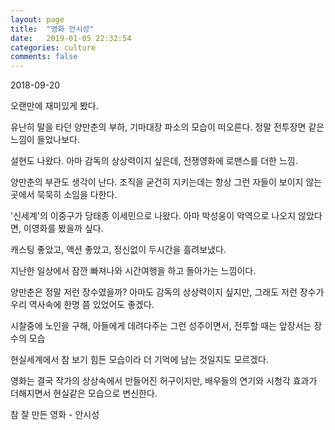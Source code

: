 ```yaml
---
layout: page
title:  "영화 안시성"
date:   2019-01-05 22:32:54
categories: culture
comments: false
---
```


2018-09-20

오랜만에 재미있게 봤다. 

유난히 말을 타던 양만춘의 부하, 기마대장 파소의 모습이 떠오른다. 정말 전투장면 같은 느낌이 들었나보다.

설현도 나왔다. 아마 감독의 상상력이지 싶은데, 전쟁영화에 로맨스를 더한 느낌.

양만춘의 부관도 생각이 난다. 조직을 굳건히 지키는데는 항상 그런 자들이 보이지 않는 곳에서 묵묵히 소임을 다한다.


'신세계'의 이중구가 당태종 이세민으로 나왔다. 아마 박성웅이 악역으로 나오지 않았다면, 이영화를 봤을까 싶다.

캐스팅 좋았고, 액션 좋았고, 정신없이 두시간을 흘려보냈다. 


지난한 일상에서 잠깐 빠져나와 시간여행을 하고 돌아가는 느낌이다.

양만춘은 정말 저런 장수였을까? 아마도 감독의 상상력이지 싶지만, 그래도 저런 장수가 우리 역사속에 한명 쯤 있었어도 좋겠다.


시찰중에 노인을 구해, 아들에게 데려다주는 그런 성주이면서, 전투할 때는 앞장서는 장수의 모습

현실세계에서 참 보기 힘든 모습이라 더 기억에 남는 것일지도 모르겠다.


영화는 결국 작가의 상상속에서 만들어진 허구이지만, 배우들의 연기와 시청각 효과가 더해지면서 현실같은 모습으로 변신한다.

참 잘 만든 영화 - 안시성

